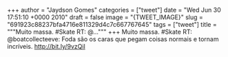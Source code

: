 
+++
author = "Jaydson Gomes"
categories = ["tweet"]
date = "Wed Jun 30 17:51:10 +0000 2010"
draft = false
image = "{TWEET_IMAGE}"
slug = "691923c88237bfa4716e811329d4c7c667767645"
tags = ["tweet"]
title = """Muito massa. #Skate RT: @..."""
+++
Muito massa. #Skate RT: @boatcollecteeve: Foda são os caras que pegam coisas normais e tornam incríveis. http://bit.ly/9vzQil
